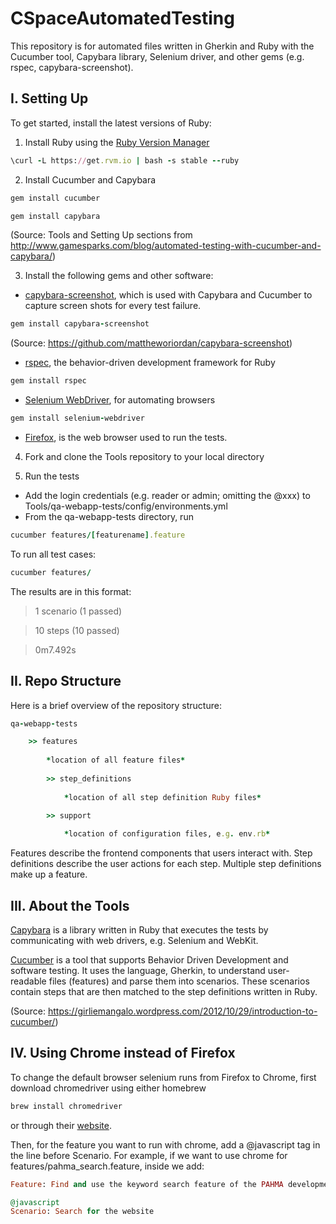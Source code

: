 # CSpaceAutomatedTesting

This repository is for automated files written in Gherkin and Ruby with the Cucumber tool, Capybara library, Selenium driver, and other gems (e.g. rspec, capybara-screenshot).

## I. Setting Up
To get started, install the latest versions of Ruby:

1) Install Ruby using the [Ruby Version Manager](https://rvm.io/rvm/install)
```ruby
\curl -L https://get.rvm.io | bash -s stable --ruby
```

2) Install Cucumber and Capybara
```ruby
gem install cucumber
```

```ruby
gem install capybara
```
(Source: Tools and Setting Up sections from http://www.gamesparks.com/blog/automated-testing-with-cucumber-and-capybara/)

3) Install the following gems and other software:

* [capybara-screenshot](https://github.com/mattheworiordan/capybara-screenshot), which is used with Capybara and Cucumber to capture screen shots for every test failure. 

```ruby
gem install capybara-screenshot
```

(Source: https://github.com/mattheworiordan/capybara-screenshot)

* [rspec](https://github.com/rspec/rspec), the behavior-driven development framework for Ruby
```ruby
gem install rspec
```
* [Selenium WebDriver](https://rubygems.org/gems/selenium-webdriver/versions/2.46.2), for automating browsers
```ruby
gem install selenium-webdriver
```

* [Firefox](https://www.mozilla.org/en-US/firefox/new/), is the web browser used to run the tests.

4) Fork and clone the Tools repository to your local directory

5) Run the tests

* Add the login credentials (e.g. reader or admin; omitting the @xxx) to Tools/qa-webapp-tests/config/environments.yml
* From the qa-webapp-tests directory, run 

```ruby
cucumber features/[featurename].feature
```
To run all test cases:
```ruby	
cucumber features/
```

The results are in this format:

> 1 scenario (1 passed)

> 10 steps (10 passed)

> 0m7.492s


## II. Repo Structure
Here is a brief overview of the repository structure:

```ruby
qa-webapp-tests

	>> features
	
		*location of all feature files*
		
	 	>> step_definitions
	 	
			*location of all step definition Ruby files*

		>> support
		
			*location of configuration files, e.g. env.rb*
```		

Features describe the frontend components that users interact with. 
Step definitions describe the user actions for each step. Multiple step definitions make up a feature.


## III. About the Tools

[Capybara](http://jnicklas.github.io/capybara/) is a library written in Ruby that executes the tests by communicating with web drivers, e.g. Selenium and WebKit.

[Cucumber](http://cukes.info) is a tool that supports Behavior Driven Development and software testing. It uses the language, Gherkin, to understand user-readable files (features) and parse them into scenarios. These scenarios contain steps that are then matched to the step definitions written in Ruby. 

(Source: https://girliemangalo.wordpress.com/2012/10/29/introduction-to-cucumber/)

## IV. Using Chrome instead of Firefox

To change the default browser selenium runs from Firefox to Chrome, first download chromedriver using either homebrew 
```ruby
brew install chromedriver
```
or through their [website](https://sites.google.com/a/chromium.org/chromedriver/).

Then, for the feature you want to run with chrome, add a @javascript tag in the line before Scenario. For example, if we want to use chrome for features/pahma_search.feature, inside we add:
```ruby
Feature: Find and use the keyword search feature of the PAHMA development server.

@javascript
Scenario: Search for the website    
```

